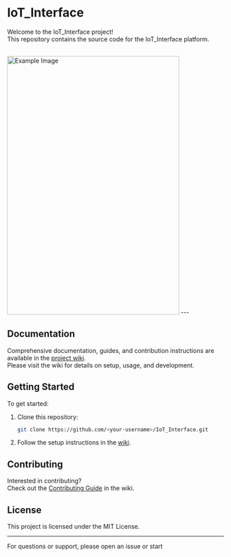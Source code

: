 # IoT_Interface

Welcome to the IoT_Interface project!  
This repository contains the source code for the IoT_Interface platform.

<br>
<img src="https://github.com/user-attachments/assets/dff384d6-1761-4e02-9c6f-54efaac34374" alt="Example Image" style="width: 400px; height: 600px; align-self: center;">
---

## Documentation

Comprehensive documentation, guides, and contribution instructions are available in the [project wiki](https://github.com/<your-username>/IoT_Interface.wiki).  
Please visit the wiki for details on setup, usage, and development.

## Getting Started

To get started:

1. Clone this repository:
   ```bash
   git clone https://github.com/<your-username>/IoT_Interface.git
   ```
2. Follow the setup instructions in the [wiki](https://github.com/Jeromel-Pushparaj/IoT_Interface/wiki).

## Contributing

Interested in contributing?  
Check out the [Contributing Guide](https://github.com/Jeromel-Pushparaj/IoT_Interface/wiki/Contributing.md) in the wiki.

## License

This project is licensed under the MIT License.

---

For questions or support, please open an issue or start